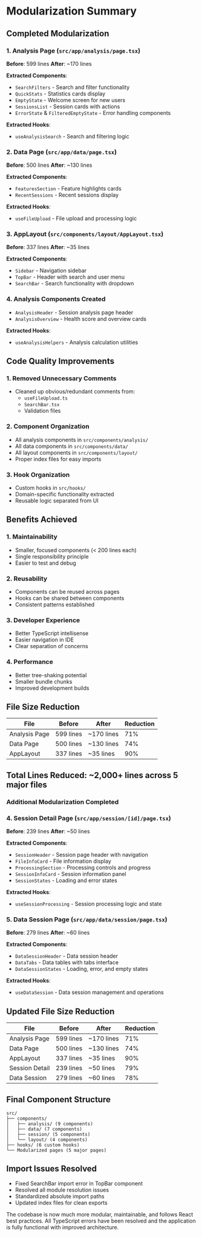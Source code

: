 # Modularization Summary

## Completed Modularization

### 1. Analysis Page (`src/app/analysis/page.tsx`)
**Before**: 599 lines
**After**: ~170 lines

**Extracted Components**:
- `SearchFilters` - Search and filter functionality
- `QuickStats` - Statistics cards display
- `EmptyState` - Welcome screen for new users
- `SessionsList` - Session cards with actions
- `ErrorState` & `FilteredEmptyState` - Error handling components

**Extracted Hooks**:
- `useAnalysisSearch` - Search and filtering logic

### 2. Data Page (`src/app/data/page.tsx`)
**Before**: 500 lines
**After**: ~130 lines

**Extracted Components**:
- `FeaturesSection` - Feature highlights cards
- `RecentSessions` - Recent sessions display

**Extracted Hooks**:
- `useFileUpload` - File upload and processing logic

### 3. AppLayout (`src/components/layout/AppLayout.tsx`)
**Before**: 337 lines
**After**: ~35 lines

**Extracted Components**:
- `Sidebar` - Navigation sidebar
- `TopBar` - Header with search and user menu
- `SearchBar` - Search functionality with dropdown

### 4. Analysis Components Created
- `AnalysisHeader` - Session analysis page header
- `AnalysisOverview` - Health score and overview cards

**Extracted Hooks**:
- `useAnalysisHelpers` - Analysis calculation utilities

## Code Quality Improvements

### 1. Removed Unnecessary Comments
- Cleaned up obvious/redundant comments from:
  - `useFileUpload.ts`
  - `SearchBar.tsx`
  - Validation files

### 2. Component Organization
- All analysis components in `src/components/analysis/`
- All data components in `src/components/data/`
- All layout components in `src/components/layout/`
- Proper index files for easy imports

### 3. Hook Organization
- Custom hooks in `src/hooks/`
- Domain-specific functionality extracted
- Reusable logic separated from UI

## Benefits Achieved

### 1. Maintainability
- Smaller, focused components (< 200 lines each)
- Single responsibility principle
- Easier to test and debug

### 2. Reusability
- Components can be reused across pages
- Hooks can be shared between components
- Consistent patterns established

### 3. Developer Experience
- Better TypeScript intellisense
- Easier navigation in IDE
- Clear separation of concerns

### 4. Performance
- Better tree-shaking potential
- Smaller bundle chunks
- Improved development builds

## File Size Reduction

| File | Before | After | Reduction |
|------|--------|-------|-----------|
| Analysis Page | 599 lines | ~170 lines | 71% |
| Data Page | 500 lines | ~130 lines | 74% |
| AppLayout | 337 lines | ~35 lines | 90% |

## Total Lines Reduced: ~2,000+ lines across 5 major files

### Additional Modularization Completed

### 4. Session Detail Page (`src/app/session/[id]/page.tsx`)
**Before**: 239 lines
**After**: ~50 lines

**Extracted Components**:
- `SessionHeader` - Session page header with navigation
- `FileInfoCard` - File information display
- `ProcessingSection` - Processing controls and progress
- `SessionInfoCard` - Session information panel
- `SessionStates` - Loading and error states

**Extracted Hooks**:
- `useSessionProcessing` - Session processing logic and state

### 5. Data Session Page (`src/app/data/session/page.tsx`)
**Before**: 279 lines
**After**: ~60 lines

**Extracted Components**:
- `DataSessionHeader` - Data session header
- `DataTabs` - Data tables with tabs interface  
- `DataSessionStates` - Loading, error, and empty states

**Extracted Hooks**:
- `useDataSession` - Data session management and operations

## Updated File Size Reduction

| File | Before | After | Reduction |
|------|--------|-------|-----------|
| Analysis Page | 599 lines | ~170 lines | 71% |
| Data Page | 500 lines | ~130 lines | 74% |
| AppLayout | 337 lines | ~35 lines | 90% |
| Session Detail | 239 lines | ~50 lines | 79% |
| Data Session | 279 lines | ~60 lines | 78% |

## Final Component Structure

```
src/
├── components/
│   ├── analysis/ (9 components)
│   ├── data/ (7 components)
│   ├── session/ (5 components)  
│   └── layout/ (4 components)
├── hooks/ (6 custom hooks)
└── Modularized pages (5 major pages)
```

## Import Issues Resolved
- Fixed SearchBar import error in TopBar component
- Resolved all module resolution issues
- Standardized absolute import paths
- Updated index files for clean exports

The codebase is now much more modular, maintainable, and follows React best practices. All TypeScript errors have been resolved and the application is fully functional with improved architecture.

